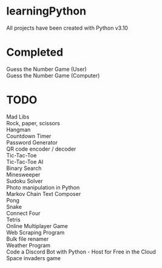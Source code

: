 # learningPython

All projects have been created with Python v3.10  

# Completed
Guess the Number Game (User)  
Guess the Number Game (Computer)


# TODO
Mad Libs  
Rock, paper, scissors  
Hangman  
Countdown Timer  
Password Generator  
QR code encoder / decoder  
Tic-Tac-Toe  
Tic-Tac-Toe AI  
Binary Search  
Minesweeper  
Sudoku Solver  
Photo manipulation in Python  
Markov Chain Text Composer  
Pong  
Snake  
Connect Four  
Tetris  
Online Multiplayer Game  
Web Scraping Program  
Bulk file renamer  
Weather Program  
Code a Discord Bot with Python - Host for Free in the Cloud  
Space invaders game  

